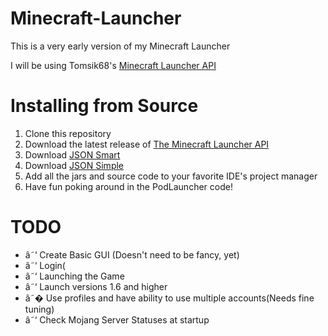 Minecraft-Launcher
==================
This is a very early version of my Minecraft Launcher

I will be using Tomsik68's [Minecraft Launcher API](https://github.com/tomsik68/mclauncher-api)

Installing from Source
==================
1. Clone this repository
2. Download the latest release of [The Minecraft Launcher API](https://github.com/tomsik68/mclauncher-api/releases)
3. Download [JSON Smart](http://code.google.com/p/json-smart/downloads/detail?name=json-smart-1.1.1.jar&can=2&q=)
4. Download [JSON Simple](http://code.google.com/p/json-simple/downloads/detail?name=json-simple-1.1.1.jar&can=2&q=)
5. Add all the jars and source code to your favorite IDE's project manager
6. Have fun poking around in the PodLauncher code!

TODO
==================
- â˜‘ Create Basic GUI (Doesn't need to be fancy, yet)
- â˜‘ Login(
- â˜‘ Launching the Game
- â˜‘ Launch versions 1.6 and higher
- â˜� Use profiles and have ability to use multiple accounts(Needs fine tuning)
- â˜‘ Check Mojang Server Statuses at startup 
